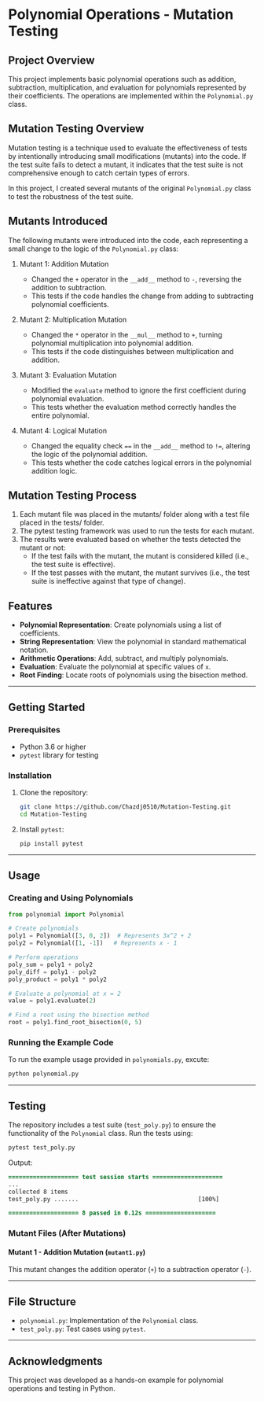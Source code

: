 # Polynomial Operations - Mutation Testing
## Project Overview
This project implements basic polynomial operations such as addition, subtraction, multiplication, and evaluation for polynomials represented by their coefficients. The operations are implemented within the `Polynomial.py` class.

## Mutation Testing Overview
Mutation testing is a technique used to evaluate the effectiveness of tests by intentionally introducing small modifications (mutants) into the code. If the test suite fails to detect a mutant, it indicates that the test suite is not comprehensive enough to catch certain types of errors.

In this project, I created several mutants of the original `Polynomial.py` class to test the robustness of the test suite.

## Mutants Introduced
The following mutants were introduced into the code, each representing a small change to the logic of the `Polynomial.py` class:

1. Mutant 1: Addition Mutation

   - Changed the `+` operator in the `__add__` method to `-`, reversing the addition to subtraction.
   - This tests if the code handles the change from adding to subtracting polynomial coefficients.
2. Mutant 2: Multiplication Mutation

   - Changed the `*` operator in the `__mul__` method to `+`, turning polynomial multiplication into polynomial addition.
   - This tests if the code distinguishes between multiplication and addition.
3. Mutant 3: Evaluation Mutation

   - Modified the `evaluate` method to ignore the first coefficient during polynomial evaluation.
   - This tests whether the evaluation method correctly handles the entire polynomial.
4. Mutant 4: Logical Mutation

   - Changed the equality check `==` in the `__add__` method to `!=`, altering the logic of the polynomial addition.
   - This tests whether the code catches logical errors in the polynomial addition logic.

## Mutation Testing Process
1. Each mutant file was placed in the mutants/ folder along with a test file placed in the tests/ folder.
2. The pytest testing framework was used to run the tests for each mutant.
3. The results were evaluated based on whether the tests detected the mutant or not:
   - If the test fails with the mutant, the mutant is considered killed (i.e., the test suite is effective).
   - If the test passes with the mutant, the mutant survives (i.e., the test suite is ineffective against that type of change).

## Features

- **Polynomial Representation**: Create polynomials using a list of coefficients.
- **String Representation**: View the polynomial in standard mathematical notation.
- **Arithmetic Operations**: Add, subtract, and multiply polynomials.
- **Evaluation**: Evaluate the polynomial at specific values of `x`.
- **Root Finding**: Locate roots of polynomials using the bisection method.

---

## Getting Started

### Prerequisites
- Python 3.6 or higher
- `pytest` library for testing

### Installation
1. Clone the repository:
   ```bash
   git clone https://github.com/Chazdj0510/Mutation-Testing.git
   cd Mutation-Testing
2. Install `pytest`:
   ```bash
   pip install pytest

---

## Usage

### Creating and Using Polynomials
```python
from polynomial import Polynomial

# Create polynomials
poly1 = Polynomial([3, 0, 2])  # Represents 3x^2 + 2
poly2 = Polynomial([1, -1])   # Represents x - 1

# Perform operations
poly_sum = poly1 + poly2
poly_diff = poly1 - poly2
poly_product = poly1 * poly2

# Evaluate a polynomial at x = 2
value = poly1.evaluate(2)

# Find a root using the bisection method
root = poly1.find_root_bisection(0, 5)
```

### Running the Example Code
To run the example usage provided in `polynomials.py`, excute:
```bash
python polynomial.py
```

---

## Testing
The repository includes a test suite (`test_poly.py`) to ensure the functionality of the `Polynomial` class. Run the tests using:
```bash
pytest test_poly.py
```

Output:
```diff
==================== test session starts ====================
...
collected 8 items
test_poly.py .......                                  [100%]

==================== 8 passed in 0.12s ====================
```

### Mutant Files (After Mutations)
#### Mutant 1 - Addition Mutation (`mutant1.py`)
This mutant changes the addition operator (`+`) to a subtraction operator (`-`).


---

## File Structure
- `polynomial.py`: Implementation of the `Polynomial` class.
- `test_poly.py`: Test cases using `pytest`.

---

## Acknowledgments
This project was developed as a hands-on example for polynomial operations and testing in Python.
